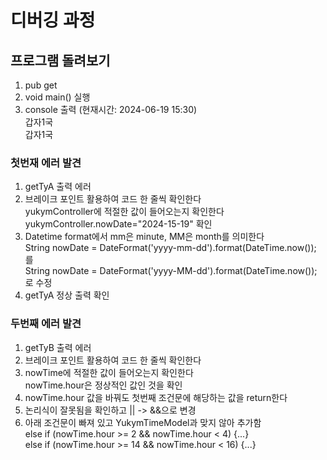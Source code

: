 # 디버깅 과정
## 프로그램 돌려보기
1. pub get
2. void main() 실행
3. console 출력 (현재시간: 2024-06-19 15:30)  
   갑자1국  
   갑자1국

### 첫번재 에러 발견
1. getTyA 출력 에러   
2. 브레이크 포인트 활용하여 코드 한 줄씩 확인한다  
   yukymController에 적절한 값이 들어오는지 확인한다  
   yukymController.nowDate="2024-15-19" 확인
3. Datetime format에서 mm은 minute, MM은 month를 의미한다  
   String nowDate = DateFormat('yyyy-mm-dd').format(DateTime.now()); 를  
   String nowDate = DateFormat('yyyy-MM-dd').format(DateTime.now()); 로 수정  
4. getTyA 정상 출력 확인  

### 두번째 에러 발견
1. getTyB 출력 에러 
2. 브레이크 포인트 활용하여 코드 한 줄씩 확인한다  
3. nowTime에 적절한 값이 들어오는지 확인한다  
   nowTime.hour은 정상적인 값인 것을 확인
4. nowTime.hour 값을 바꿔도 첫번째 조건문에 해당하는 값을 return한다  
5. 논리식이 잘못됨을 확인하고 || -> &&으로 변경  
6. 아래 조건문이 빠져 있고 YukymTimeModel과 맞지 않아 추가함  
   else if (nowTime.hour >= 2 && nowTime.hour < 4) {...}  
   else if (nowTime.hour >= 14 && nowTime.hour < 16) {...} 